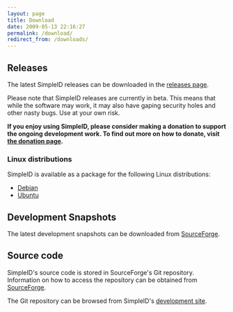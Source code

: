 ```yaml
---
layout: page
title: Download
date: 2009-05-13 22:16:27
permalink: /download/
redirect_from: /downloads/
---
```


## Releases

The latest SimpleID releases can be downloaded in the <a href="/releases/simpleid">releases page</a>.

Please note that SimpleID releases are currently in beta. This means that while the software may work, it may also have gaping security holes and other nasty bugs. Use at your own risk.

**If you enjoy using SimpleID, please consider making a donation to support the
ongoing development work.  To find out more on how to donate, visit
<a href="/donate">the donation page</a>.**

### Linux distributions

SimpleID is available as a package for the following Linux distributions:

- [Debian](http://packages.debian.org/simpleid)
- [Ubuntu](https://launchpad.net/ubuntu/+source/simpleid)

## Development Snapshots

<p>The latest development snapshots can be downloaded from <a href="http://sourceforge.net/p/simpleid/code/ci/master/tarball">SourceForge</a>.</p>

## Source code

SimpleID's source code is stored in SourceForge's Git repository. Information on how to access the repository can be obtained from <a href="http://sourceforge.net/p/simpleid/code">SourceForge</a>.

The Git repository can be browsed from SimpleID's [development site](https://trac.simpleid.koinic.net/browser/git).